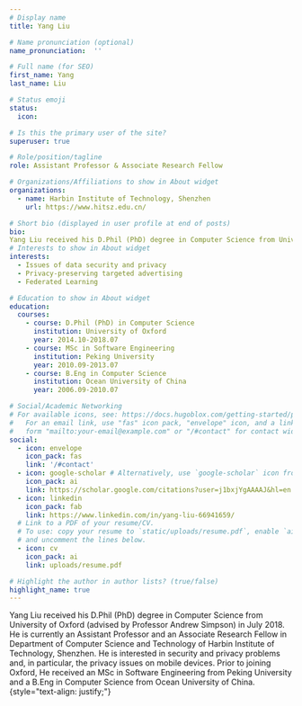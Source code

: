 ```yaml
---
# Display name
title: Yang Liu

# Name pronunciation (optional)
name_pronunciation:  ''

# Full name (for SEO)
first_name: Yang
last_name: Liu

# Status emoji
status:
  icon: 

# Is this the primary user of the site?
superuser: true

# Role/position/tagline
role: Assistant Professor & Associate Research Fellow 

# Organizations/Affiliations to show in About widget
organizations:
  - name: Harbin Institute of Technology, Shenzhen
    url: https://www.hitsz.edu.cn/

# Short bio (displayed in user profile at end of posts)
bio:
Yang Liu received his D.Phil (PhD) degree in Computer Science from University of Oxford (advised by Professor Andrew Simpson) in July 2018. He is currently an Assistant Professor and an Associate Research Fellow in Department of Computer Science and Technology of Harbin Institute of Technology, Shenzhen. He is interested in security and privacy problems and, in particular, the privacy issues on mobile devices. Prior to joining Oxford, He received an MSc in Software Engineering from Peking University and a B.Eng in Computer Science from Ocean University of China.
# Interests to show in About widget
interests:
  - Issues of data security and privacy
  - Privacy-preserving targeted advertising
  - Federated Learning

# Education to show in About widget
education:
  courses:
    - course: D.Phil (PhD) in Computer Science
      institution: University of Oxford
      year: 2014.10-2018.07
    - course: MSc in Software Engineering
      institution: Peking University
      year: 2010.09-2013.07
    - course: B.Eng in Computer Science
      institution: Ocean University of China
      year: 2006.09-2010.07

# Social/Academic Networking
# For available icons, see: https://docs.hugoblox.com/getting-started/page-builder/#icons
#   For an email link, use "fas" icon pack, "envelope" icon, and a link in the
#   form "mailto:your-email@example.com" or "/#contact" for contact widget.
social:
  - icon: envelope
    icon_pack: fas
    link: '/#contact'
  - icon: google-scholar # Alternatively, use `google-scholar` icon from `ai` icon pack
    icon_pack: ai
    link: https://scholar.google.com/citations?user=j1bxjYgAAAAJ&hl=en
  - icon: linkedin
    icon_pack: fab
    link: https://www.linkedin.com/in/yang-liu-66941659/
  # Link to a PDF of your resume/CV.
  # To use: copy your resume to `static/uploads/resume.pdf`, enable `ai` icons in `params.yaml`,
  # and uncomment the lines below.
  - icon: cv
    icon_pack: ai
    link: uploads/resume.pdf

# Highlight the author in author lists? (true/false)
highlight_name: true
---
```


Yang Liu received his D.Phil (PhD) degree in Computer Science from University of Oxford (advised by Professor Andrew Simpson) in July 2018. He is currently an Assistant Professor and an Associate Research Fellow in Department of Computer Science and Technology of Harbin Institute of Technology, Shenzhen. He is interested in security and privacy problems and, in particular, the privacy issues on mobile devices. Prior to joining Oxford, He received an MSc in Software Engineering from Peking University and a B.Eng in Computer Science from Ocean University of China.
{style="text-align: justify;"}
